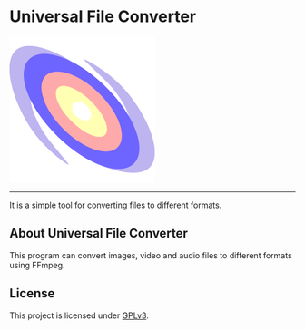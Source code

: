 # Universal File Converter
![Logo](UniversalFileConverter/icon.png)
____
It is a simple tool for converting files to different formats. 

## About Universal File Converter

This program can convert images, video and audio files to different formats using FFmpeg. 

## License

This project is licensed under [GPLv3](LICENSE).